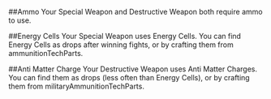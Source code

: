 ##Ammo
Your Special Weapon and Destructive Weapon both require ammo to use.

##Energy Cells
Your Special Weapon uses Energy Cells. You can find Energy Cells as drops after winning fights, or by crafting them from ammunitionTechParts.

##Anti Matter Charge
Your Destructive Weapon uses Anti Matter Charges. You can find them as drops (less often than Energy Cells), or by crafting them from militaryAmmunitionTechParts.
